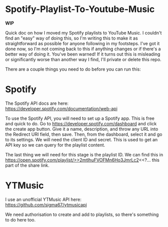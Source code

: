 # Spotify-Playlist-To-Youtube-Music
**WIP**

Quick doc on how I moved my Spotify playlists to YouTube Music. I couldn't find an "easy" way of doing this, so I'm writing this to make it as straightforward as possible for anyone following in my footsteps. I've got it done now, so I'm not coming back to this if anything changes or if there's a better way of doing it. You've been warned! If it turns out this is misleading or significantly worse than another way I find, I'll private or delete this repo.

There are a couple things you need to do before you can run this:

# Spotify
The Spotify API docs are here: https://developer.spotify.com/documentation/web-api

To use the Spotify API, you will need to set up a Spotify app. This is free and quick to do. Go to https://developer.spotify.com/dashboard and click the create app button. Give it a name, description, and throw any URL into the Redirect URI field, then save. Then, from the dashboard, select it and go to its settings. We will need the client ID and secret. This is used to get an API key so we can query for the playlist content. 

The last thing we will need for this stage is the playlist ID. We can find this in https://open.spotify.com/playlist/>>2mtlhuFVOFMn6Ho3JmrLc2<<?... this part of the share link.

# YTMusic

I use an unofficial YTMusic API here: https://github.com/sigma67/ytmusicapi

We need authorisation to create and add to playlists, so there's something to do here too. 


